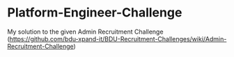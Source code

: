# Platform-Engineer-Challenge
My solution to the given Admin Recruitment Challenge (https://github.com/bdu-xpand-it/BDU-Recruitment-Challenges/wiki/Admin-Recruitment-Challenge)
